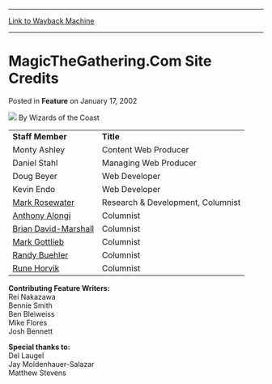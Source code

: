 
---
[Link to Wayback Machine](https://web.archive.org/web/20211021123719/https://magic.wizards.com/en/articles/archive/feature/magicthegatheringcom-site-credits-2002-01-17)

[_metadata_:wayback_url]:- "https://magic.wizards.com/en/articles/archive/feature/magicthegatheringcom-site-credits-2002-01-17"
[_metadata_:wayback_raw_url]:- "https://web.archive.org/web/20211021123719id_/https://magic.wizards.com/en/articles/archive/feature/magicthegatheringcom-site-credits-2002-01-17"
[_metadata_:wayback_capture_timestamp]:- "2021-10-21 12:37:19+00:00"
[_metadata_:description]:- "Staff MemberTitleMonty AshleyContent Web ProducerDaniel StahlManaging Web ProducerDoug BeyerWeb DeveloperKevin EndoWeb DeveloperMark RosewaterResearch & Development, ColumnistAnthony AlongiColumnistBrian David-MarshallColumnistMark GottliebColumnistRandy BuehlerColumnistRune HorvikColumnistContributing Feature Writers:Rei NakazawaBennie SmithBen BleiweissMike FloresJosh"
[_metadata_:generator]:- "Drupal 7 (http://drupal.org)"
---


MagicTheGathering.Com Site Credits
==================================



 Posted in **Feature**
 on January 17, 2002 






![](https://media.magic.wizards.com/styles/auth_small/public/images/person/wizards_author.jpg)
By Wizards of the Coast
















|  |  |
| --- | --- |
| **Staff Member** | **Title** |
| Monty Ashley | Content Web Producer |
| Daniel Stahl | Managing Web Producer |
| Doug Beyer | Web Developer |
| Kevin Endo | Web Developer |
| [Mark Rosewater](mailto:makingmagic@wizards.com) | Research & Development, Columnist |
| [Anthony Alongi](mailto:seriousfun@wizards.com) | Columnist |
| [Brian David-Marshall](mailto:brian@fightlikeapes.com) | Columnist |
| [Mark Gottlieb](mailto:houseofcardsmail@yahoo.com) | Columnist |
| [Randy Buehler](mailto:latestdevelopments@wizards.com) | Columnist |
| [Rune Horvik](mailto:rune@mtgnorway.no) | Columnist |

**Contributing Feature Writers:**  
Rei Nakazawa  
Bennie Smith  
Ben Bleiweiss  
Mike Flores  
Josh Bennett

**Special thanks to:**  
Del Laugel  
Jay Moldenhauer-Salazar  
Matthew Stevens







